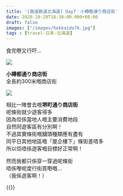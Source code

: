 ```yaml
---
title: '[食道鉄道北海道] Day7：小樽都通り商店街'
date: 2020-10-29T18:30:00.000+08:00
draft: false
images: ["/images/hokkaido7k.jpg"]
tags : [travel-日本-北海道]
---
```

 
食完嘢又行吓...

![](/images/hokkaido7k.jpg)

**小樽都通り商店街**  
全長約300米嘅商店街  

![](/images/hokkaido7k1.jpg)

相比一陣會去嘅**堺町通り商店街**  
呢條街就少遊客得多  
因為佢係當地人嘅主要消費地段  
自然同遊客區有分別啊！  
不過其實條街嘅舖頭種類應有盡有  
同平日其他地區嘅「屋企樓下」條街差唔多  
所以佢唔係遊客嘅目標好正常啊！  

然而我都只係穿一穿過呢條街  
唔係嚟呢度行街買嘢嘅...  
（我係遊客啊！）  
  
  
{{<hokkaido>}}
